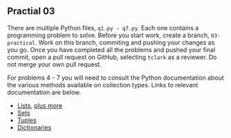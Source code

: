 ## Practial 03

There are multiple Python files, `q1.py - q7.py`. Each one contains a programming problem to solve. Before you start work, create a branch, `03-practical`. Work on this branch, commiting and pushing your changes as you go. Once you have completed all the problems and pushed your final commit, open a pull request on GitHub, selecting `tclark` as a reviewer. Do not merge your own pull request.

For problems 4 - 7 you will need to consult the Python documentation about the various methods available on collection types. Links to relevant documentation are below.

  - [Lists](https://docs.python.org/3/tutorial/introduction.html#lists), [plus more](https://docs.python.org/3/tutorial/datastructures.html#more-on-lists)
  - [Sets](https://docs.python.org/3/tutorial/datastructures.html#sets)
  - [Tuples](https://docs.python.org/3/tutorial/datastructures.html#tuples-and-sequences)
  - [Dictionaries](https://docs.python.org/3/tutorial/datastructures.html#dictionaries)